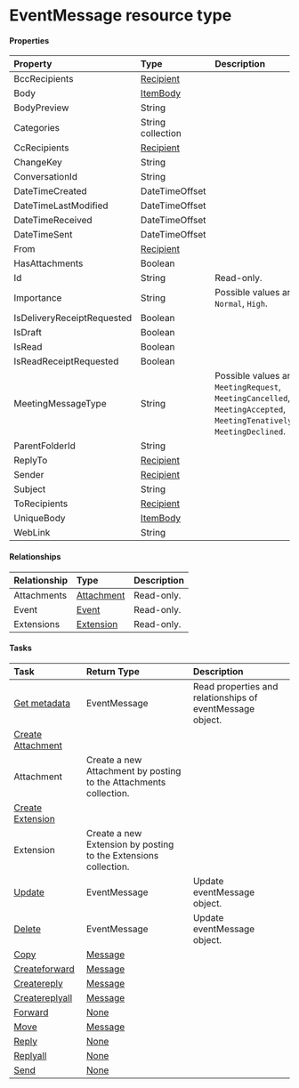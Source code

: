 # EventMessage resource type



#### Properties
| Property	   | Type	|Description|
|:---------------|:--------|:----------|
|BccRecipients|[Recipient](recipient.md)||
|Body|[ItemBody](itembody.md)||
|BodyPreview|String||
|Categories|String collection||
|CcRecipients|[Recipient](recipient.md)||
|ChangeKey|String||
|ConversationId|String||
|DateTimeCreated|DateTimeOffset||
|DateTimeLastModified|DateTimeOffset||
|DateTimeReceived|DateTimeOffset||
|DateTimeSent|DateTimeOffset||
|From|[Recipient](recipient.md)||
|HasAttachments|Boolean||
|Id|String| Read-only.|
|Importance|String| Possible values are: `Low`, `Normal`, `High`.|
|IsDeliveryReceiptRequested|Boolean||
|IsDraft|Boolean||
|IsRead|Boolean||
|IsReadReceiptRequested|Boolean||
|MeetingMessageType|String| Possible values are: `None`, `MeetingRequest`, `MeetingCancelled`, `MeetingAccepted`, `MeetingTenativelyAccepted`, `MeetingDeclined`.|
|ParentFolderId|String||
|ReplyTo|[Recipient](recipient.md)||
|Sender|[Recipient](recipient.md)||
|Subject|String||
|ToRecipients|[Recipient](recipient.md)||
|UniqueBody|[ItemBody](itembody.md)||
|WebLink|String||

#### Relationships
| Relationship | Type	|Description|
|:---------------|:--------|:----------|
|Attachments|[Attachment](attachment.md)| Read-only.|
|Event|[Event](event.md)| Read-only.|
|Extensions|[Extension](extension.md)| Read-only.|

#### Tasks

| Task		   | Return Type	|Description|
|:---------------|:--------|:----------|
|[Get metadata](../api/eventmessage_get.md) | EventMessage |Read properties and relationships of eventMessage object.|
|[Create Attachment]((../api/eventmessage_post_attachments.md)) | 
									Attachment| Create a new Attachment by posting to the Attachments collection.|
|[Create Extension]((../api/eventmessage_post_extensions.md)) | 
									Extension| Create a new Extension by posting to the Extensions collection.|
|[Update](../api/eventmessage_update.md) | EventMessage	|Update eventMessage object. |
|[Delete](../api/eventmessage_delete.md) | EventMessage	|Update eventMessage object. |
|[Copy](../api/eventmessage_copy.md)|[Message](message.md)||
|[Createforward](../api/eventmessage_createforward.md)|[Message](message.md)||
|[Createreply](../api/eventmessage_createreply.md)|[Message](message.md)||
|[Createreplyall](../api/eventmessage_createreplyall.md)|[Message](message.md)||
|[Forward](../api/eventmessage_forward.md)|[None](none.md)||
|[Move](../api/eventmessage_move.md)|[Message](message.md)||
|[Reply](../api/eventmessage_reply.md)|[None](none.md)||
|[Replyall](../api/eventmessage_replyall.md)|[None](none.md)||
|[Send](../api/eventmessage_send.md)|[None](none.md)||
